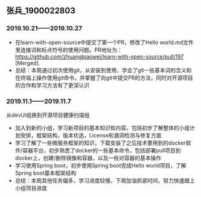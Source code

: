 ## 张兵_1900022803

### 2019.10.21——2019.10.27

- 在learn-with-open-source中提交了第一个PR，修改了Hello world.md文件里连接词和标点符号的使用问题。PR地址为：https://github.com/zhuangbiaowei/learn-with-open-source/pull/197 [Merged].
- 总结：本周通过初次使用git，从安装到使用，学会了git一些基本词的含义和在终端上操作使用git命令，并掌握了向git中提交PR的方法，同时对开源项目的合作和学习方法有了更深认识
 
### 2019.11.1——2019.11.7

从devUI组换到开源项目健康扫描组

- 加入到新的小组，学习新项目的基本知识和内容，包括初步了解整体的小组计划安排，框架结构，版本优选，License和漏洞检测与修复方面
- 学习了解了一些微服务框架的知识，下载安装了之后技术要用到的docker软件/容器平台，初步熟悉了docker的一些基本命令，包括部署pull项目到docker上，创建/删除镜像和容器，以及一些对容器的基本操作
- 学习使用Spring boot，初步使用Spring boot完成Hello world项目，了解Spring boot基本框架结构
- 总结：本周其他任务偏多，学习进度较慢，下周加油抓紧时间，努力快速跟上小组项目进度
